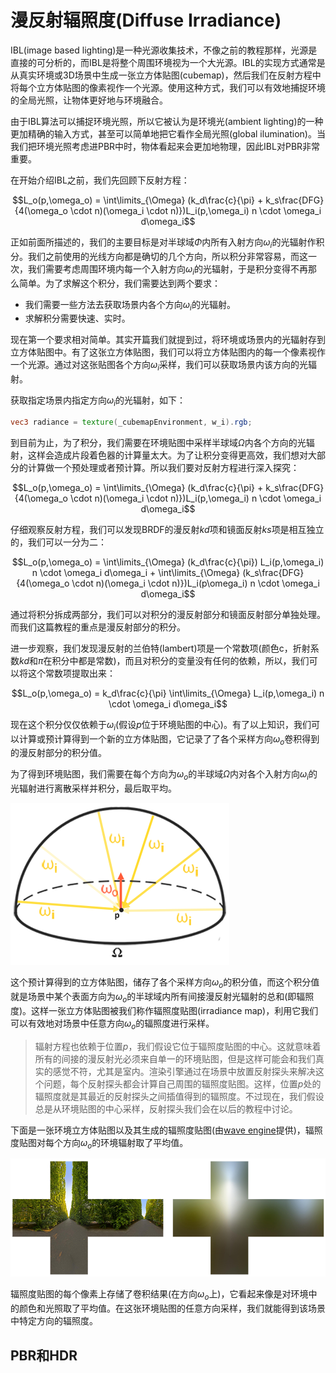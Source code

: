 # 漫反射辐照度(Diffuse Irradiance)

IBL(image based lighting)是一种光源收集技术，不像之前的教程那样，光源是直接的可分析的，而IBL是将整个周围环境视为一个大光源。IBL的实现方式通常是从真实环境或3D场景中生成一张立方体贴图(cubemap)，然后我们在反射方程中将每个立方体贴图的像素视作一个光源。使用这种方式，我们可以有效地捕捉环境的全局光照，让物体更好地与环境融合。

由于IBL算法可以捕捉环境光照，所以它被认为是环境光(ambient lighting)的一种更加精确的输入方式，甚至可以简单地把它看作全局光照(global ilumination)。当我们把环境光照考虑进PBR中时，物体看起来会更加地物理，因此IBL对PBR非常重要。

在开始介绍IBL之前，我们先回顾下反射方程：

$$L_o(p,\omega_o) = \int\limits_{\Omega} (k_d\frac{c}{\pi} + k_s\frac{DFG}{4(\omega_o \cdot n)(\omega_i \cdot n)})L_i(p,\omega_i) n \cdot \omega_i d\omega_i$$

正如前面所描述的，我们的主要目标是对半球域$\Phi$内所有入射方向$\omega_i$的光辐射作积分。我们之前使用的光线方向都是确切的几个方向，所以积分非常容易，而这一次，我们需要考虑周围环境内每一个入射方向$\omega_i$的光辐射，于是积分变得不再那么简单。为了求解这个积分，我们需要达到两个要求：

- 我们需要一些方法去获取场景内各个方向$\omega_i$的光辐射。
- 求解积分需要快速、实时。

现在第一个要求相对简单。其实开篇我们就提到过，将环境或场景内的光辐射存到立方体贴图中。有了这张立方体贴图，我们可以将立方体贴图内的每一个像素视作一个光源。通过对这张贴图各个方向$\omega_i$采样，我们可以获取场景内该方向的光辐射。

获取指定场景内指定方向$\omega_i$的光辐射，如下：

```glsl
vec3 radiance = texture(_cubemapEnvironment, w_i).rgb;  
```

到目前为止，为了积分，我们需要在环境贴图中采样半球域$\Omega$内各个方向的光辐射，这样会造成片段着色器的计算量太大。为了让积分变得更高效，我们想对大部分的计算做一个预处理或者预计算。所以我们要对反射方程进行深入探究：

$$L_o(p,\omega_o) = \int\limits_{\Omega} (k_d\frac{c}{\pi} + k_s\frac{DFG}{4(\omega_o \cdot n)(\omega_i \cdot n)})L_i(p,\omega_i) n \cdot \omega_i d\omega_i$$

仔细观察反射方程，我们可以发现BRDF的漫反射$kd$项和镜面反射$ks$项是相互独立的，我们可以一分为二：

$$L_o(p,\omega_o) = \int\limits_{\Omega} (k_d\frac{c}{\pi}) L_i(p,\omega_i) n \cdot \omega_i  d\omega_i + \int\limits_{\Omega} (k_s\frac{DFG}{4(\omega_o \cdot n)(\omega_i \cdot n)})L_i(p\omega_i) n \cdot \omega_i  d\omega_i$$

通过将积分拆成两部分，我们可以对积分的漫反射部分和镜面反射部分单独处理。而我们这篇教程的重点是漫反射部分的积分。

进一步观察，我们发现漫反射的兰伯特(lambert)项是一个常数项(颜色c，折射系数$kd$和$\pi$在积分中都是常数)，而且对积分的变量没有任何的依赖，所以，我们可以将这个常数项提取出来：

$$L_o(p,\omega_o) = k_d\frac{c}{\pi} \int\limits_{\Omega} L_i(p,\omega_i) n \cdot \omega_i d\omega_i$$

现在这个积分仅仅依赖于$\omega_i$(假设$p$位于环境贴图的中心)。有了以上知识，我们可以计算或预计算得到一个新的立方体贴图，它记录了了各个采样方向$\omega_o$卷积得到的漫反射部分的积分值。

为了得到环境贴图，我们需要在每个方向为$\omega_o$的半球域$\Omega$内对各个入射方向$\omega_i$的光辐射进行离散采样并积分，最后取平均。

![](../img/pbr/ibl_hemisphere_sample.png)

这个预计算得到的立方体贴图，储存了各个采样方向$\omega_o$的积分值，而这个积分值就是场景中某个表面方向为$\omega_o$的半球域内所有间接漫反射光辐射的总和(即辐照度)。这样一张立方体贴图被我们称作辐照度贴图(irradiance map)，利用它我们可以有效地对场景中任意方向$\omega_o$的辐照度进行采样。

> 辐射方程也依赖于位置$p$，我们假设它位于辐照度贴图的中心。这就意味着所有的间接的漫反射光必须来自单一的环境贴图，但是这样可能会和我们真实的感觉不符，尤其是室内。渲染引擎通过在场景中放置反射探头来解决这个问题，每个反射探头都会计算自己周围的辐照度贴图。这样，位置$p$处的辐照度就是其最近的反射探头之间插值得到的辐照度。不过现在，我们假设总是从环境贴图的中心采样，反射探头我们会在以后的教程中讨论。

下面是一张环境立方体贴图以及其生成的辐照度贴图(由[wave engine](http://www.indiedb.com/features/using-image-based-lighting-ibl)提供)，辐照度贴图对每个方向$\omega_o$的环境辐射取了平均值。

![](../img/pbr/ibl_irradiance.png)

辐照度贴图的每个像素上存储了卷积结果(在方向$\omega_o$上)，它看起来像是对环境中的颜色和光照取了平均值。在这张环境贴图的任意方向采样，我们就能得到该场景中特定方向的辐照度。

## PBR和HDR

